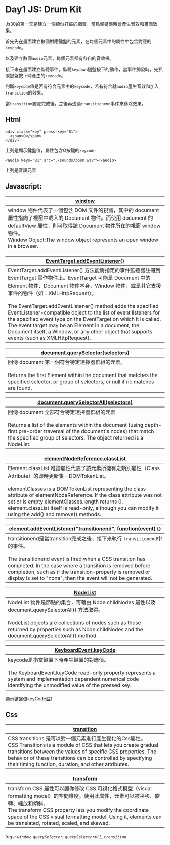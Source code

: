 # Day1 JS: Drum Kit

Js30的第一天是建立一個類似打鼓的網頁，當點擊鍵盤時會產生音效和畫面效果。

首先先在畫面建立數個對應鍵盤的元素，在每個元素中的屬性中包含對應的`keycode`。

以及建立數個`audio`元素，每個元素都有各自的音效檔。

接下來在畫面建立監聽事件，監聽`keydown`鍵盤按下的動作，當事件觸發時，先抓取鍵盤按下時產生的`keycode`。

判斷`keycode`值是否有符合元素中的`keycode`，若有符合就`audio`產生音效和加入`transition`的效果。

當`transition`觸發完成後，之後再透過`transitionend`事件來移除效果。

## Html

```html=
<div class="key" press-key="81">
  <span>Q</span>
</div>
```
上列是顯示鍵盤值，屬性包含Q按鍵的`keycode`

```html=
<audio keys="81" src="./sounds/boom.wav"></audio>
```
上列是音訊元素

## Javascript:

| [window](https://developer.mozilla.org/zh-TW/docs/Web/API/Window) |
| -------- |
| window 物件代表了一個包含 DOM 文件的視窗，其中的 document 屬性指向了視窗中載入的 Document 物件。而使用 document 的 defaultView 屬性，則可取得該 Document 物件所在的視窗 window 物件。 <br> Window Object:The window object represents an open window in a browser. |

| [EventTarget.addEventListener()](https://developer.mozilla.org/zh-TW/docs/Web/API/EventTarget/addEventListener) |
| -------- |
| EventTarget.addEventListener() 方法能將指定的事件監聽器註冊到 EventTarget 實作物件上。EventTarget 可能是 Document 中的 Element 物件、Document 物件本身、Window 物件，或是其它支援事件的物件（如：XMLHttpRequest）。 </br></br> The EventTarget.addEventListener() method adds the specified EventListener-compatible object to the list of event listeners for the specified event type on the EventTarget on which it is called. The event target may be an Element in a document, the Document itself, a Window, or any other object that supports events (such as XMLHttpRequest). |

| [document.querySelector(selectors)](https://developer.mozilla.org/zh-TW/docs/Web/API/Document/querySelector) |
| -------- |
| 回傳 document 第一個符合特定選擇器群組的元素。 </br></br>  Returns the first Element within the document that matches the specified selector, or group of selectors, or null if no matches are found. |

| [document.querySelectorAll(selectors)](https://developer.mozilla.org/zh-TW/docs/Web/API/Document/querySelectorAll) |
| -------- |
| 回傳 document 全部符合特定選擇器群組的元素 </br></br> Returns a list of the elements within the document (using depth-first pre-order traversal of the document's nodes) that match the specified group of selectors. The object returned is a NodeList. |

| [elementNodeReference.classList](https://developer.mozilla.org/zh-TW/docs/Web/API/Element/classList) |
| -------- |
| Element.classList 唯讀屬性代表了該元素所擁有之類別屬性（Class Attribute）的即時更新集－DOMTokenList。 </br></br> elementClasses is a DOMTokenList representing the class attribute of elementNodeReference. If the class attribute was not set or is empty elementClasses.length returns 0. element.classList itself is read-only, although you can modify it using the add() and remove() methods. |

| [element.addEventListener("transitionend", function(event) {}](https://developer.mozilla.org/en-US/docs/Web/Events/transitionend) |
| -------- |
| transitionend是當transition完成之後，接下來執行 `transitionend`中的事件。 </br></br> The transitionend event is fired when a CSS transition has completed. In the case where a transition is removed before completion, such as if the transition-property is removed or display is set to "none", then the event will not be generated. |

| [NodeList](https://developer.mozilla.org/en-US/docs/Web/API/NodeList) |
|--|
| NodeList 物件是節點的集合，可藉由 Node.childNodes 屬性以及 document.querySelectorAll() 方法取得。 </br></br> NodeList objects are collections of nodes such as those returned by properties such as Node.childNodes and the document.querySelectorAll() method. |

| [KeyboardEvent.keyCode](https://developer.mozilla.org/zh-TW/docs/Web/API/KeyboardEvent/keyCode) |
| ---- |
| keycode是指當鍵盤下時產生鍵盤的對應值。 </br></br> The KeyboardEvent.keyCode read-only property represents a system and implementation dependent numerical code identifying the unmodified value of the pressed key. |

顯示鍵盤值keyCode[註1](http://keycode.info/)

## Css

| [transition](https://developer.mozilla.org/en-US/docs/Web/CSS/transition)|
| -------- |
|  CSS transitions 是可以對一個元素進行產生變化的Css屬性。</br> CSS Transitions is a module of CSS that lets you create gradual transitions between the values of specific CSS properties. The behavior of these transitions can be controlled by specifying their timing function, duration, and other attributes. |

| [transform](https://developer.mozilla.org/en-US/docs/Web/CSS/transform) |
| -------- |
| transform CSS 屬性可以讓你修改 CSS 可視化格式模型（visual formatting model）的空間維度。使用此屬性，元素可以被平移、旋轉、縮放和傾斜。 </br> The transform CSS property lets you modify the coordinate space of the CSS visual formatting model. Using it, elements can be translated, rotated, scaled, and skewed. |

###### tags: `window`, `querySelector`, `querySelectorAll`, `transition`
